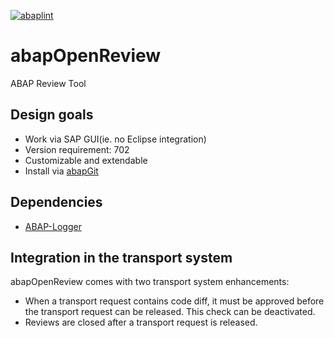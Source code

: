 [![abaplint](https://app.abaplint.org/badges/larshp/abapOpenReview)](http://abaplint.org/project/larshp/abapOpenReview)

# abapOpenReview
ABAP Review Tool

## Design goals

* Work via SAP GUI(ie. no Eclipse integration)
* Version requirement: 702
* Customizable and extendable
* Install via [abapGit](https://github.com/larshp/abapGit)

## Dependencies
* [ABAP-Logger](https://github.com/epeterson320/ABAP-Logger)

## Integration in the transport system
abapOpenReview comes with two transport system enhancements:
* When a transport request contains code diff, it must be approved before the transport request can be released. This check can be deactivated.
* Reviews are closed after a transport request is released.